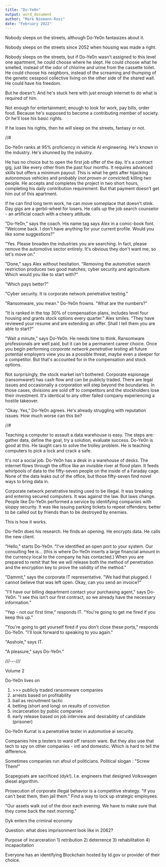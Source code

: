 ```yaml
---
title: "Do-Ye0n"
output: word_document
author: "Mark Niemann-Ross"
date: "February 2022"
---
```


Nobody sleeps on the streets, although Do-Ye0n fantasizes about it.

Nobody sleeps on the streets since 2052 when housing was made a right.

Nobody sleeps on the streets, but if Do-Ye0n wasn't assigned to this level one apartment, he could choose where he slept. He could choose what he smelled, instead of the odor of chlorine and urine from the cassette toilet. He could choose his neighbors, instead of the screaming and thumping of the genetic cesspool collective living on the other side of the shared wall. He could have his freedom.

But he doesn't. And he's stuck here with just enough internet to do what is required of him.

Not enough for entertainment; enough to look for work, pay bills, order food. Because he's supposed to become a contributing member of society. Or he'll lose his basic rights.

If he loses his rights, then he *will* sleep on the streets, fantasy or not.

//#

Do-Ye0n ranks at 95% proficiency in vehicle AI engineering. He's known in the industry. He's shunned by the industry.

He has no choice but to open the first job offer of the day. It's a contract gig, just like every other from the past four months. It requires advanced skills but offers a minimum payout. This is what he gets after hijacking autonomous vehicles and probably (*not proven or convicted*) killing two people. He accepts and completes the project in two short hours, completing his daily contribution requirement. But that payment doesn't get him out of this apartment.

If he can find long term work, he can move someplace that doesn't stink. Day gigs are a gerbil-wheel for losers. He calls up the job search counselor - an artificial coach with a cheery attitude.

"Do-Ye0n," says the coach. His name tag says *Alex* in a comic-book font. "Welcome back. I don't have anything for your current profile. Would you like some suggestions?"

"Yes. Please broaden the industries you are searching. In fact, please remove the automotive sector entirely. It's obvious they don't want me, so let's move on."

"Done," says Alex without hesitation. "Removing the automotive search restriction produces two good matches; cyber security and agriculture. Which would you like to start with?"

"Which pays better?"

"Cyber security. It is corporate network penetrative testing."

"Ransomware, you mean." Do-Ye0n frowns. "What are the numbers?"

"It is ranked in the top 30% of compensation plans, includes level four housing and grants stock options every quarter." Alex smiles. "They have reviewed your resume and are extending an offer. Shall I tell them you are able to start?"

"Wait a minute," says Do-Ye0n. He needs time to think. Ransomware professionals are well paid, but it can be a permanent career choice. Once you begin performing *corporate network penetrative testing* all future potential employers view you as a possible threat, maybe even a sleeper for a competitor. But that's accounted for in the compensation and stock options.

Not surprisingly, the stock market isn't bothered. Corporate espionage (ransomware!) has cash flow and can be publicly traded. There are legal issues and occasionally a corporation will step beyond the boundaries. In those cases, divisions are sold off to competitors and the stockholders lose their investment. It's identical to any other failed company experiencing a hostile takeover.

"Okay. Yes," Do-Ye0n agrees. He's already struggling with reputation issues. How much worse can this be?

//#

Teaching a computer to assault a data warehouse is easy. The steps are: gather data, define the goal, try a solution, evaluate success. Do-Ye0n is good at this. He taught cars to solve the trolley problem. He is teaching computers to pick a lock and crack a safe.

It's not a social job. Do-Ye0n has a desk in a warehouse of desks. The internet flows through the office like an invisible river at flood plain. It feeds whirlpools of data to the fifty-seven people on the inside of a Faraday cage. None of the data leaks out of the office, but those fifty-seven find novel ways to bring data in.

Corporate network penetrative testing used to be illegal. It was breaking and entering secured computers. It was against the law. But laws change. People like Do-Ye0n performed a service by identifying companies with sloppy security. It was like issuing parking tickets to repeat offenders; better to be called out by friends than to be destroyed by enemies.

This is how it works.

Do-Ye0n does his research. He finds an opening. He encrypts data. He calls the new client.

"Hello," starts Do-Ye0n. "I've identified an open port to your system. Our consulting fee is... (this is where Do-Ye0n inserts a large financial amount in the currency local to the company he has contacted.) When you are prepared to remit that fee we will release both the method of penetration and the encryption key to prove the validity of the method."

"Dammit," says the corporate IT representative. "We had that plugged. I cannot believe that was left open. Okay, can you send an invoice?"

"I'll have our billing department contact your purchasing agent," says Do-Ye0n. "I see this isn't our first contract, so we already have the necessary information."

"Yep - not our first time," responds IT. "You're going to get me fired if you keep this up."

"You're going to get yourself fired if you don't close these ports," responds Do-Ye0n. "I'll look forward to speaking to you again."

"Asshole," says IT.

"A pleasure," says Do-Ye0n."

///---///

Volume 2

Do-Ye0n lives on

1)  \>\>\> publicly traded ransomware companies
2)  arrests based on profitability
3)  bail as recruitment tactic
4)  betting (short and long) on results of conviction
5)  incarceration by public companies
6)  early release based on job interview and desirability of candidate (prisoner)

Do-Ye0n Kurrat is a penetrative tester in automotive ai security.

Companies hire p.testers to ward off ransom ware. But they also use that tech to spy on other companies - intl and domestic. Which is hard to tell the difference.

Sometimes companies run afoul of politicians. Political slogan : "Screw Them!"

Scapegoats are sacrificed (dyk!). I.e. engineers that designed Volkswagen diesel algorithm.

Prosecution of corporate illegal behavior is a competitive strategy. "If you can't beat them, then jail them." Find a way to lock up strategic employees.

"Our assets walk out of the door each evening. We have to make sure that they come back the next morning."

Dyk enters the criminal economy

Question: what does imprisonment look like in 2062?

Purpose of incarceration 1) retribution 2) deterrence 3) rehabilitation 4) incapacitation

Everyone has an identifying Blockchain hosted by Id.gov or provider of their choice.
